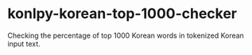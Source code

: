 # konlpy-korean-top-1000-checker
Checking the percentage of top 1000 Korean words in tokenized Korean input text. 
